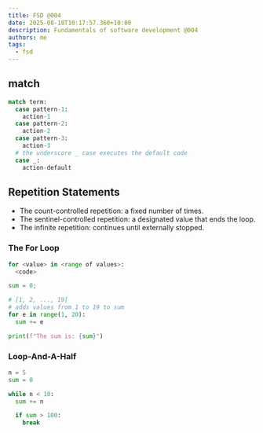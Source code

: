 ```yaml
---
title: FSD @004
date: 2025-08-18T10:17:57.360+10:00
description: Fundamentals of software development @004
authors: me
tags:
  - fsd
---
```



## match

```py
match term:
  case pattern-1:
    action-1
  case pattern-2:
    action-2
  case pattern-3:
    action-3
  # the underscore _ case executes the default code
  case _:
    action-default
```

## Repetition Statements

- The count-controlled repetition: a fixed number of times.
- The sentinel-controlled repetition: a designated value that ends the loop.
- The infinite repetition: continues until externally stopped.

### The For Loop

```py
for <value> in <range of values>:
  <code>
```

```py
sum = 0;

# [1, 2, ..., 19]
# adds values from 1 to 19 to sum
for e in range(1, 20):
  sum += e

print(f"The sum is: {sum}")
```

### Loop-And-A-Half

```py
n = 5
sum = 0

while n < 10:
  sum += n

  if sum > 100:
    break
```
